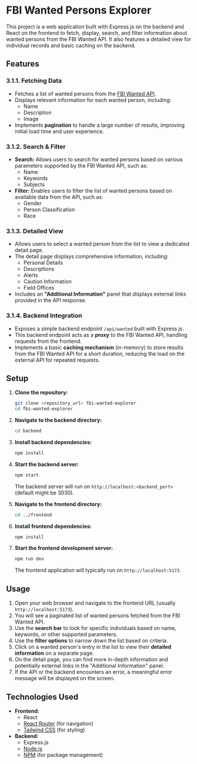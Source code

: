 # FBI Wanted Persons Explorer

This project is a web application built with Express.js on the backend and React on the frontend to fetch, display, search, and filter information about wanted persons from the FBI Wanted API. It also features a detailed view for individual records and basic caching on the backend.

## Features

### 3.1.1. Fetching Data

* Fetches a list of wanted persons from the [FBI Wanted API](https://www.fbi.gov/wanted/api).
* Displays relevant information for each wanted person, including:
    * Name
    * Description
    * Image
* Implements **pagination** to handle a large number of results, improving initial load time and user experience.

### 3.1.2. Search & Filter

* **Search:** Allows users to search for wanted persons based on various parameters supported by the FBI Wanted API, such as:
    * Name
    * Keywords
    * Subjects
* **Filter:** Enables users to filter the list of wanted persons based on available data from the API, such as:
    * Gender
    * Person Classification
    * Race

### 3.1.3. Detailed View

* Allows users to select a wanted person from the list to view a dedicated detail page.
* The detail page displays comprehensive information, including:
    * Personal Details
    * Descriptions
    * Alerts
    * Caution Information
    * Field Offices
* Includes an **"Additional Information"** panel that displays external links provided in the API response.

### 3.1.4. Backend Integration

* Exposes a simple backend endpoint `/api/wanted` built with Express.js.
* This backend endpoint acts as a **proxy** to the FBI Wanted API, handling requests from the frontend.
* Implements a basic **caching mechanism** (in-memory) to store results from the FBI Wanted API for a short duration, reducing the load on the external API for repeated requests.


## Setup

1.  **Clone the repository:**
    ```bash
    git clone <repository_url> fbi-wanted-explorer
    cd fbi-wanted-explorer
    ```

2.  **Navigate to the backend directory:**
    ```bash
    cd backend
    ```

3.  **Install backend dependencies:**
    ```bash
    npm install
    ```

4.  **Start the backend server:**
    ```bash
    npm start
    ```
    The backend server will run on `http://localhost:<backend_port>` (default might be 3030).

5.  **Navigate to the frontend directory:**
    ```bash
    cd ../frontend
    ```

6.  **Install frontend dependencies:**
    ```bash
    npm install
    ```

7.  **Start the frontend development server:**
    ```bash
    npm run dev
    ```
    The frontend application will typically run on `http://localhost:5173`.

## Usage

1.  Open your web browser and navigate to the frontend URL (usually `http://localhost:5173`).
2.  You will see a paginated list of wanted persons fetched from the FBI Wanted API.
3.  Use the **search bar** to look for specific individuals based on name, keywords, or other supported parameters.
4.  Use the **filter options** to narrow down the list based on criteria.
5.  Click on a wanted person's entry in the list to view their **detailed information** on a separate page.
6.  On the detail page, you can find more in-depth information and potentially external links in the "Additional Information" panel.
7.  If the API or the backend encounters an error, a meaningful error message will be displayed on the screen.

## Technologies Used

* **Frontend:**
    * React
    * [React Router](https://reactrouter.com/) (for navigation)
    * [Tailwind CSS](https://tailwindcss.com) (for styling)
* **Backend:**
    * Express.js
    * [Node.js](https://nodejs.org/)
    * [NPM](https://www.npmjs.com/) (for package management)
